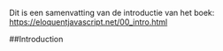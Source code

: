 Dit is een samenvatting van de introductie van het boek: https://eloquentjavascript.net/00_intro.html

##Introduction
